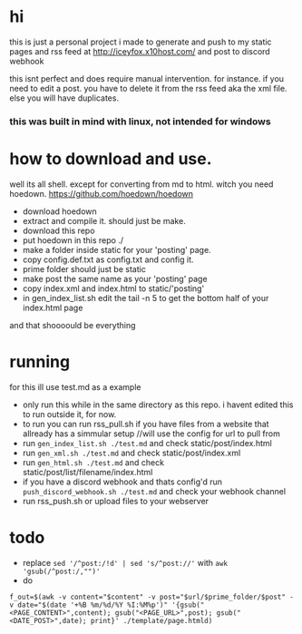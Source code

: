 # hi
this is just a personal project i made to generate and push to my static pages and rss feed at http://iceyfox.x10host.com/ and post to discord webhook

this isnt perfect and does require manual intervention. for instance. if you need to edit a post. you have to delete it from the rss feed aka the xml file. else you will have duplicates.

### this was built in mind with linux, not intended for windows

# how to download and use.
well its all shell. except for converting from md to html. witch you need hoedown. https://github.com/hoedown/hoedown

- download hoedown
- extract and compile it. should just be make.
- download this repo
- put hoedown in this repo ./
- make a folder inside static for your 'posting' page.
- copy config.def.txt as config.txt and config it.
- prime folder should just be static
- make post the same name as your 'posting' page
- copy index.xml and index.html to static/'posting'
- in gen\_index\_list.sh edit the tail -n 5 to get the bottom half of your index.html page

and that shoooould be everything

# running
for this ill use test.md as a example

- only run this while in the same directory as this repo. i havent edited this to run outside it, for now.
- to run you can run rss\_pull.sh if you have files from a website that allready has a simmular setup //will use the config for url to pull from
- run ``gen_index_list.sh ./test.md`` and check static/post/index.html
- run ``gen_xml.sh ./test.md`` and check static/post/index.xml
- run ``gen_html.sh ./test.md`` and check static/post/list/filename/index.html
- if you have a discord webhook and thats config'd run ``push_discord_webhook.sh ./test.md`` and check your webhook channel
- run rss\_push.sh or upload files to your webserver

# todo
- replace ``sed '/^post:/!d' | sed 's/^post://'`` with ``awk 'gsub(/^post:/,"")'``
- do
```shell
f_out=$(awk -v content="$content" -v post="$url/$prime_folder/$post" -v date="$(date '+%B %m/%d/%Y %I:%M%p')" '{gsub("<PAGE_CONTENT>",content); gsub("<PAGE_URL>",post); gsub("<DATE_POST>",date); print}' ./template/page.htmld)
```
